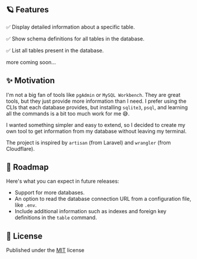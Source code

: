 ## 🪐 Features

✅ Display detailed information about a specific table.

✅ Show schema definitions for all tables in the database.

✅ List all tables present in the database.

more coming soon...

## ✨ Motivation

I'm not a big fan of tools like `pgAdmin` or `MySQL Workbench`. They are great tools, but they just provide more information than I need. I prefer using the CLIs that each database provides, but installing `sqlite3`, `psql`, and learning all the commands is a bit too much work for me 😅.

I wanted something simpler and easy to extend, so I decided to create my own tool to get information from my database without leaving my terminal.

The project is inspired by `artisan` (from Laravel) and `wrangler` (from Cloudflare).

## 🔭 Roadmap

Here's what you can expect in future releases:

- Support for more databases.
- An option to read the database connection URL from a configuration file, like `.env`.
- Include additional information such as indexes and foreign key definitions in the `table` command.

## 📃 License

Published under the [MIT](https://github.com/moaqz/dbsh/blob/main/LICENSE) license
